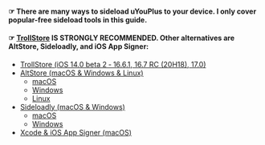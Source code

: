 #### ☞ There are many ways to sideload uYouPlus to your device. I only cover popular-free sideload tools in this guide.
#### ☞ **[TrollStore](https://github.com/opa334/TrollStore) IS STRONGLY RECOMMENDED.** Other alternatives are **AltStore**, **Sideloadly**, and **iOS App Signer**:

- [TrollStore (iOS 14.0 beta 2 ‐ 16.6.1, 16.7 RC (20H18), 17.0)](https://github.com/qnblackcat/uYouPlus/wiki/TrollStore-(iOS-14.0-beta-2-%E2%80%90-16.6.1,-16.7-RC-(20H18),-17.0))
- [AltStore (macOS & Windows & Linux)](AltStore-(macOS-&-Windows-&-Linux))
  - [macOS](https://github.com/qnblackcat/uYouPlus/wiki/AltStore-(macOS-&-Windows-&-Linux)#-macos)
  - [Windows](https://github.com/qnblackcat/uYouPlus/wiki/AltStore-(macOS-&-Windows-&-Linux)#-windows)
  - [Linux](https://github.com/qnblackcat/uYouPlus/wiki/AltStore-(macOS-&-Windows-&-Linux)#-linux)
- [Sideloadly (macOS & Windows)](Sideloadly-(macOS-&-Windows))
  - [macOS](https://github.com/qnblackcat/uYouPlus/wiki/Sideloadly-(macOS-&-Windows)#-macos)
  - [Windows](https://github.com/qnblackcat/uYouPlus/wiki/Sideloadly-(macOS-&-Windows)#-windows)
- [Xcode & iOS App Signer (macOS)](Xcode-&-iOS-App-Signer-(macOS))
